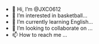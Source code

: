 - 👋 Hi, I’m @JXC0612
- 👀 I’m interested in basketball...
- 🌱 I’m currently learning English...
- 💞️ I’m looking to collaborate on ...
- 📫 How to reach me ...

<!---
JXC0612/JXC0612 is a ✨ special ✨ repository because its `README.md` (this file) appears on your GitHub profile.
You can click the Preview link to take a look at your changes.
--->

